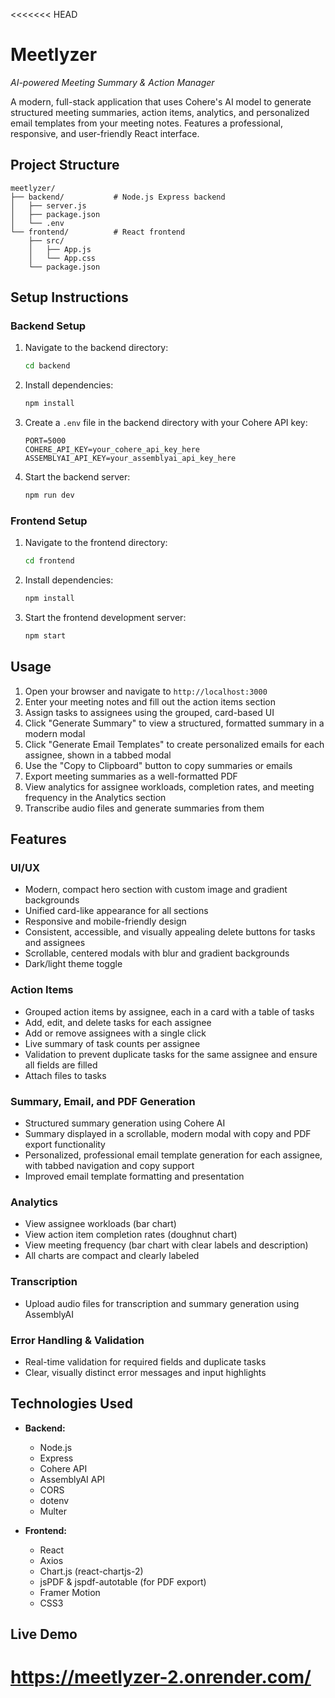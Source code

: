 <<<<<<< HEAD
# Meetlyzer

*AI-powered Meeting Summary & Action Manager*

A modern, full-stack application that uses Cohere's AI model to generate structured meeting summaries, action items, analytics, and personalized email templates from your meeting notes. Features a professional, responsive, and user-friendly React interface.

## Project Structure

```
meetlyzer/
├── backend/           # Node.js Express backend
│   ├── server.js
│   ├── package.json
│   └── .env
└── frontend/          # React frontend
    ├── src/
    │   ├── App.js
    │   └── App.css
    └── package.json
```

## Setup Instructions

### Backend Setup

1. Navigate to the backend directory:
   ```bash
   cd backend
   ```

2. Install dependencies:
   ```bash
   npm install
   ```

3. Create a `.env` file in the backend directory with your Cohere API key:
   ```
   PORT=5000
   COHERE_API_KEY=your_cohere_api_key_here
   ASSEMBLYAI_API_KEY=your_assemblyai_api_key_here
   ```

4. Start the backend server:
   ```bash
   npm run dev
   ```

### Frontend Setup

1. Navigate to the frontend directory:
   ```bash
   cd frontend
   ```

2. Install dependencies:
   ```bash
   npm install
   ```

3. Start the frontend development server:
   ```bash
   npm start
   ```

## Usage

1. Open your browser and navigate to `http://localhost:3000`
2. Enter your meeting notes and fill out the action items section
3. Assign tasks to assignees using the grouped, card-based UI
4. Click "Generate Summary" to view a structured, formatted summary in a modern modal
5. Click "Generate Email Templates" to create personalized emails for each assignee, shown in a tabbed modal
6. Use the "Copy to Clipboard" button to copy summaries or emails
7. Export meeting summaries as a well-formatted PDF
8. View analytics for assignee workloads, completion rates, and meeting frequency in the Analytics section
9. Transcribe audio files and generate summaries from them

## Features

### UI/UX

- Modern, compact hero section with custom image and gradient backgrounds
- Unified card-like appearance for all sections
- Responsive and mobile-friendly design
- Consistent, accessible, and visually appealing delete buttons for tasks and assignees
- Scrollable, centered modals with blur and gradient backgrounds
- Dark/light theme toggle

### Action Items

- Grouped action items by assignee, each in a card with a table of tasks
- Add, edit, and delete tasks for each assignee
- Add or remove assignees with a single click
- Live summary of task counts per assignee
- Validation to prevent duplicate tasks for the same assignee and ensure all fields are filled
- Attach files to tasks

### Summary, Email, and PDF Generation

- Structured summary generation using Cohere AI
- Summary displayed in a scrollable, modern modal with copy and PDF export functionality
- Personalized, professional email template generation for each assignee, with tabbed navigation and copy support
- Improved email template formatting and presentation

### Analytics

- View assignee workloads (bar chart)
- View action item completion rates (doughnut chart)
- View meeting frequency (bar chart with clear labels and description)
- All charts are compact and clearly labeled

### Transcription

- Upload audio files for transcription and summary generation using AssemblyAI

### Error Handling & Validation

- Real-time validation for required fields and duplicate tasks
- Clear, visually distinct error messages and input highlights

## Technologies Used

- **Backend:**
  - Node.js
  - Express
  - Cohere API
  - AssemblyAI API
  - CORS
  - dotenv
  - Multer

- **Frontend:**
  - React
  - Axios
  - Chart.js (react-chartjs-2)
  - jsPDF & jspdf-autotable (for PDF export)
  - Framer Motion
  - CSS3

## Live Demo

https://meetlyzer-2.onrender.com/
=======
